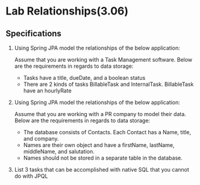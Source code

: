 # Lab Relationships(3.06)
## Specifications

1. Using Spring JPA model the relationships of the below application:

   Assume that you are working with a Task Management software. Below are the requirements in regards to data storage:

   - Tasks have a title, dueDate, and a boolean status
   - There are 2 kinds of tasks BillableTask and InternalTask. BillableTask have an hourlyRate

2. Using Spring JPA model the relationships of the below application:

   Assume that you are working with a PR company to model their data. Below are the requirements in regards to data storage:

   - The database consists of Contacts. Each Contact has a Name, title, and company.
   - Names are their own object and have a firstName, lastName, middleName, and salutation.
   - Names should not be stored in a separate table in the database.

3. List 3 tasks that can be accomplished with native SQL that you cannot do with JPQL